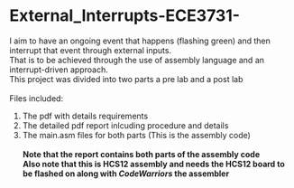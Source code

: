 # External_Interrupts-ECE3731-
I aim to have an ongoing event that happens (flashing green) and then interrupt that event through external inputs. <br>
That is to be achieved through the use of assembly language and an interrupt-driven approach. <br>
This project was divided into two parts a pre lab and a post lab<br> <br>
Files included: <br>
1) The pdf with details requirements <br>
2) The detailed pdf report inlcuding procedure and details <br>
3) The main.asm files for both parts (This is the assembly code) <br> <br>
**Note that the report contains both parts of the assembly code**<br>
**Also note that this is HCS12 assembly and needs the HCS12 board to be flashed on along with _CodeWarriors_ the assembler**
